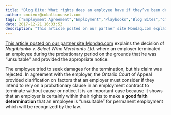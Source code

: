 ```yaml
---
title: "Blog Bite: What rights does an employee have if they’ve been deemed \"unsuitable\" for permanent employment during the probationary period?"
author: cmcivor@cobaltcounsel.com
tags: ["Employment Agreement","Employment","Playbooks","Blog Bites","cmcivor"]
date: 2017-12-21 16:33:53
description: "This article posted on our partner site Mondaq.com explains the decision of Nagribianko v. Select Wine Merchants Ltd. where an employer terminated an employee during the probationary period on the grounds he was \"unsuitable\" and provided the appropriate notice."
---
```


[This article posted on our partner site Mondaq.com](http://www.mondaq.com/canada/x/618486/Contract+of+Employment/Are+Contracts+For+Probationary+Employees+Enforceable+The+Ontario+Court+Of+Appeal+In+Nagribianko+V+Select+Wine+Merchants+Ltd) explains the decision of *Nagribianko v. Select Wine Merchants Ltd.* where an employer terminated an employee during the probationary period on the grounds that he was “unsuitable” and provided the appropriate notice. 

The employee tried to seek damages for the termination, but his claim was rejected. In agreement with the employer, the Ontario Court of Appeal provided clarification on factors that an employer must consider if they intend to rely on a probationary clause in an employment contract to terminate without cause or notice. It is an important case because it shows that an employer is certainly within their rights to make a **good faith determination** that an employee is “unsuitable” for permanent employment which will be recognized by the law.

